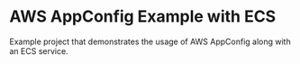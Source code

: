 AWS AppConfig Example with ECS
=======================

Example project that demonstrates the usage of AWS AppConfig along with an ECS
service.

